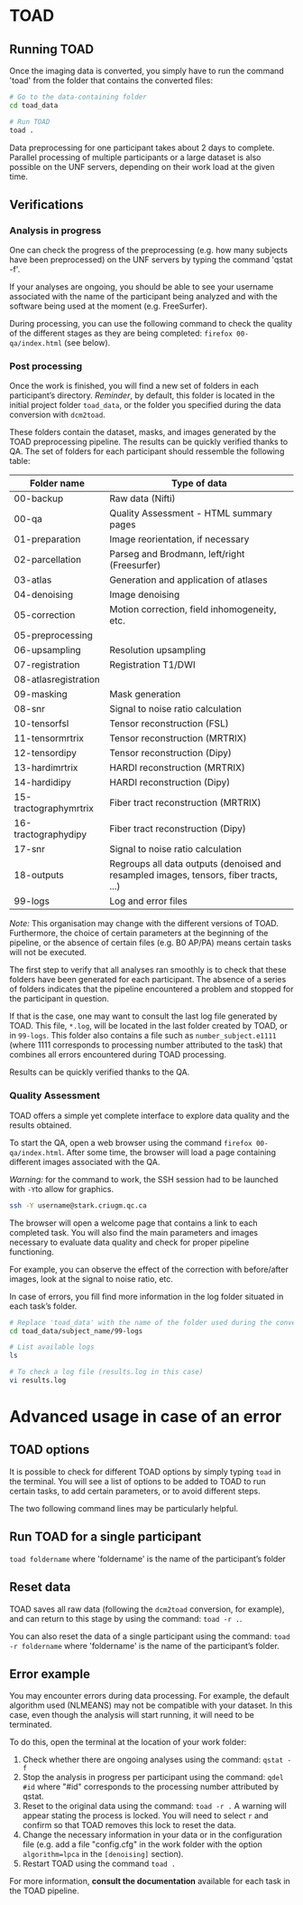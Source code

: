 # TOAD

## Running TOAD

Once the imaging data is converted, you simply have to run the command 'toad' from the folder that contains the converted files:

~~~bash
# Go to the data-containing folder
cd toad_data

# Run TOAD
toad .
~~~

Data preprocessing for one participant takes about 2 days to complete. 
Parallel processing of multiple participants or a large dataset is also possible on the UNF servers, depending on their work load at the given time. 

## Verifications

### Analysis in progress

One can check the progress of the preprocessing (e.g. how many subjects have been preprocessed) on the UNF servers by typing the command 'qstat -f'.

If your analyses are ongoing, you should be able to see your username associated with the name of the participant being analyzed and with the software being used at the moment (e.g. FreeSurfer).

During processing, you can use the following command to check the quality of the different stages as they are being completed: `firefox 00-qa/index.html` (see below).

### Post processing

Once the work is finished, you will find a new set of folders in each participant’s directory.
*Reminder*, by default, this folder is located in the initial project folder `toad_data`, or the folder you specified during the data conversion with `dcm2toad`.

These folders contain the dataset, masks, and images generated by the TOAD preprocessing pipeline. The results can be quickly verified thanks to QA.
The set of folders for each participant should ressemble the following table:

|**Folder name**        | **Type of data**                                      |
|-----------------------|-------------------------------------------------------|
|00-backup              | Raw data (Nifti)            		                |
|00-qa                  | Quality Assessment - HTML summary pages               |
|01-preparation         | Image reorientation, if necessary	                |
|02-parcellation        | Parseg and Brodmann, left/right (Freesurfer)          |
|03-atlas               | Generation and application of atlases                 |
|04-denoising           | Image denoising                                 	|
|05-correction          | Motion correction, field inhomogeneity, etc.	        |
|05-preprocessing       |                                                       |
|06-upsampling          | Resolution upsampling	                                |
|07-registration        | Registration T1/DWI                                   |
|08-atlasregistration   |                                                       |
|09-masking             | Mask generation                   	                |
|08-snr                 | Signal to noise ratio calculation    	                |
|10-tensorfsl           | Tensor reconstruction (FSL)                 	        |
|11-tensormrtrix        | Tensor reconstruction (MRTRIX)           	        |
|12-tensordipy          | Tensor reconstruction (Dipy)                    	|
|13-hardimrtrix         | HARDI reconstruction  (MRTRIX)                        |
|14-hardidipy           | HARDI reconstruction (Dipy)                           |
|15-tractographymrtrix  | Fiber tract reconstruction (MRTRIX)          	        |
|16-tractographydipy    | Fiber tract reconstruction (Dipy)      	        |
|17-snr                 | Signal to noise ratio calculation                     |
|18-outputs             | Regroups all data outputs (denoised and resampled images, tensors, fiber tracts, ...) |                                                   |
|99-logs                | Log and error files                          			

*Note:* This organisation may change with the different versions of TOAD. Furthermore, the choice of certain parameters at the beginning of the pipeline, or the absence of certain files (e.g. B0 AP/PA) means certain tasks will not be executed.

The first step to verify that all analyses ran smoothly is to check that these folders have been generated for each participant. 
The absence of a series of folders indicates that the pipeline encountered a problem and stopped for the participant in question.

If that is the case, one may want to consult the last log file generated by TOAD.
This file, `*.log`, will be located in the last folder created by TOAD, or in `99-logs`.
This folder also contains a file such as `number_subject.e1111` (where 1111 corresponds to processing number attributed to the task) that combines all errors encountered during TOAD processing.

Results can be quickly verified thanks to the QA.

### Quality Assessment

TOAD offers a simple yet complete interface to explore data quality and the results obtained.

To start the QA, open a web browser using the command `firefox 00-qa/index.html`.
After some time, the browser will load a page containing different images associated with the QA.

*Warning:* for the command to work, the SSH session had to be launched with `-Y`to allow for graphics. 

~~~bash
ssh -Y username@stark.criugm.qc.ca
~~~

The browser will open a welcome page that contains a link to each completed task.
You will also find the main parameters and images necessary to evaluate data quality and check for proper pipeline functioning.

For example, you can observe the effect of the correction with before/after images, look at the signal to noise ratio, etc.

In case of errors, you fill find more information in the log folder situated in each task’s folder.

~~~bash
# Replace 'toad_data' with the name of the folder used during the conversion 
cd toad_data/subject_name/99-logs

# List available logs 
ls

# To check a log file (results.log in this case)
vi results.log
~~~

# Advanced usage in case of an error

## TOAD options

It is possible to check for different TOAD options by simply typing `toad` in the terminal.
You will see a list of options to be added to TOAD to run certain tasks, to add certain parameters, or to avoid different steps.

The two following command lines may be particularly helpful.

## Run TOAD for a single participant

`toad foldername` where 'foldername' is the name of the participant’s folder

## Reset data

TOAD saves all raw data (following the `dcm2toad` conversion, for example), and can return to this stage by using the command: `toad -r .`.

You can also reset the data of a single participant using the command: `toad -r foldername` where 'foldername' is the name of the participant’s folder.

## Error example

You may encounter errors during data processing. For example, the default algorithm used (NLMEANS) may not be compatible with your dataset.
In this case, even though the analysis will start running, it will need to be terminated. 

To do this, open the terminal at the location of your work folder:

1. Check whether there are ongoing analyses using the command: `qstat -f`
2. Stop the analysis in progress per participant using the command: `qdel #id` where "#id" corresponds to the processing number attributed by qstat.
3. Reset to the original data using the command: `toad -r .`
A warning will appear stating the process is locked. You will need to select `r` and confirm so that TOAD removes this lock to reset the data.
4. Change the necessary information in your data or in the configuration file (e.g. add a file "config.cfg" in the work folder with the option `algorithm=lpca` in the `[denoising]` section).
5. Restart TOAD using the command `toad .`

For more information, **consult the documentation** available for each task in the TOAD pipeline.

